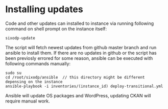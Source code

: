 # Installing updates

Code and other updates can installed to instance via running following command on shell prompt on the instance itself:

```text
sixodp-update
```

The script will fetch newest updates from github master branch and run ansible to install them. If there are no updates in github or the script has been previosly errored for some reason, ansible can be executed with following commands manually:

```text
sudo su
cd /root/sixodp/ansible  // this directory might be different depensing on the instance
ansible-playbook -i inventories/(instance_id) deploy-transitional.yml
```

Ansible will update OS packages and WordPress, updating CKAN will require manual work.

